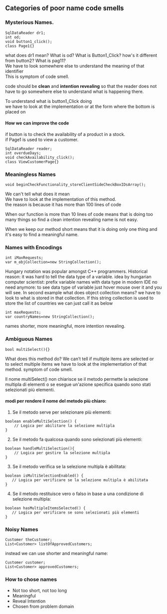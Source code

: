 ## Categories of poor name code smells
### Mysterious Names.

```
SqlDataReader dr1;
int od; 
void button1_click();
class Page1{}
```
 
what does dr1 mean? What is od? What is Button1_Click? how's it different from button2? What is pag11?  
We have to look somewhere else to understand the meaning of that identifier   
This is symptom of code smell. 

code should be **clean** and **intention revealing** so that the reader does not have to go somewhere else to understand what is happening there.

To understand what is button1_Click doing  
we have to look at the implementation or at the form where the bottom is placed on 

#### How we can improve the code
if button is to check the availability of a product in a stock.  
if Page1 is used to view a customer.
```
SqlDataReader reader;
int overdueDays; 
void checkAvailability_click();
class ViewCustomerPage{}
```

### Meaningless Names
```
void beginCheckFunctionality_storeClientSideCheckBoxIDsArray();
```
We can't tell what does it mean  
We have to look at the implementation of this method.  
the reason is because it has more than 100 lines of code 

When our function is more than 10 lines of code means that is doing too many things 
so find a clean intention revealing name is not easy. 

When we keep our method short means that it is doing only one thing and it's easy to find a meaningful name. 

### Names with Encodings
 
```
int iMaxRequests;
var m_objCollection=new StringCollection();
``` 
 
Hungary notation was popular amongst C++ programmers. Historical reason: it was hard to tell the data type of a variable. idea by hungarian computer scientist: prefix variable names with data type
in modern IDE no need anymore: to see data type of variable just hover mouse over it and you will see. 
In second example what does object collection means? we have to look to what is stored in that collection. If this string collection is used to store the list of countries we can just call it as below

```
int maxRequests;
var countryNames=new StringCollection();
``` 
names shorter, more meaningful, more intention revealing. 
### Ambiguous Names

```
bool multiSelect(){}
``` 
 
What does this method do? We can’t tell 
if multiple items are selected or  
to select multiple items 
we have to look at the implementation of that method. symptom of code smell. 

Il nome multiSelect() non chiarisce se il metodo permette la selezione multipla di elementi o se esegue un'azione specifica quando sono stati selezionati più elementi.

#### modi per rendere il nome del metodo più chiaro:
1. Se il metodo serve per selezionare più elementi:
```
boolean enableMultiSelection() {
    // Logica per abilitare la selezione multipla
}
```
2. Se il metodo fa qualcosa quando sono selezionati più elementi:
```
boolean handleMultiSelection(){   
    // Logica per gestire la selezione multipla
}
```
3. Se il metodo verifica se la selezione multipla è abilitata:
```
boolean isMultiSelectionEnabled() {  
   // Logica per verificare se la selezione multipla è abilitata
}
```
4. Se il metodo restituisce vero o falso in base a una condizione di selezione multipla:
```
boolean hasMultipleItemsSelected() {   
   // Logica per verificare se sono selezionati più elementi
}
```


### Noisy Names
 ```
Customer theCustomer;
List<Customer> listOfApprovedCustomers;
``` 
instead we can use shorter and meaningful name:
 ```
Customer customer;
List<Customer> approvedCustomers;
```   


### **How to chose names**
- Not too short, not too long
- Meaningful
- Reveal Intention
- Chosen from problem domain  
  